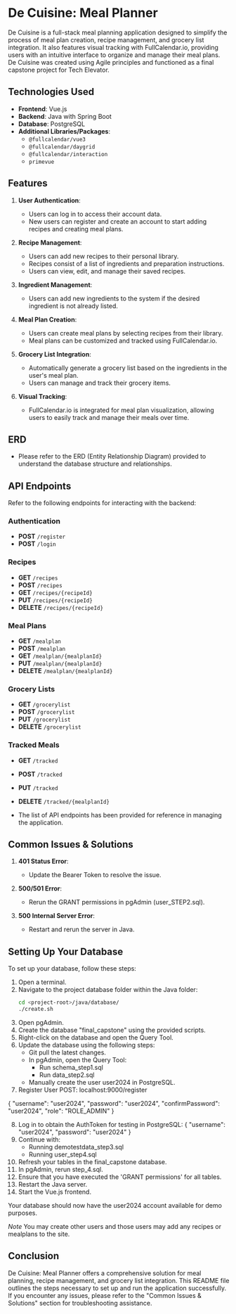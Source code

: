# De Cuisine: Meal Planner

De Cuisine is a full-stack meal planning application designed to simplify the process of meal plan creation, recipe management, and grocery list integration. It also features visual tracking with FullCalendar.io, providing users with an intuitive interface to organize and manage their meal plans. De Cuisine was created using Agile principles and functioned as a final capstone project for Tech Elevator.

## Technologies Used

- **Frontend**: Vue.js
- **Backend**: Java with Spring Boot
- **Database**: PostgreSQL
- **Additional Libraries/Packages**:
  - `@fullcalendar/vue3`
  - `@fullcalendar/daygrid`
  - `@fullcalendar/interaction`
  - `primevue`

## Features

1. **User Authentication**:
   - Users can log in to access their account data.
   - New users can register and create an account to start adding recipes and creating meal plans.

2. **Recipe Management**:
   - Users can add new recipes to their personal library.
   - Recipes consist of a list of ingredients and preparation instructions.
   - Users can view, edit, and manage their saved recipes.

3. **Ingredient Management**:
   - Users can add new ingredients to the system if the desired ingredient is not already listed.

4. **Meal Plan Creation**:
   - Users can create meal plans by selecting recipes from their library.
   - Meal plans can be customized and tracked using FullCalendar.io.

5. **Grocery List Integration**:
   - Automatically generate a grocery list based on the ingredients in the user's meal plan.
   - Users can manage and track their grocery items.

6. **Visual Tracking**:
   - FullCalendar.io is integrated for meal plan visualization, allowing users to easily track and manage their meals over time.

## ERD

- Please refer to the ERD (Entity Relationship Diagram) provided to understand the database structure and relationships.

## API Endpoints

Refer to the following endpoints for interacting with the backend:

### Authentication
- **POST** `/register`
- **POST** `/login`

### Recipes
- **GET** `/recipes`
- **POST** `/recipes`
- **GET** `/recipes/{recipeId}`
- **PUT** `/recipes/{recipeId}`
- **DELETE** `/recipes/{recipeId}`

### Meal Plans
- **GET** `/mealplan`
- **POST** `/mealplan`
- **GET** `/mealplan/{mealplanId}`
- **PUT** `/mealplan/{mealplanId}`
- **DELETE** `/mealplan/{mealplanId}`

### Grocery Lists
- **GET** `/grocerylist`
- **POST** `/grocerylist`
- **PUT** `/grocerylist`
- **DELETE** `/grocerylist`

### Tracked Meals
- **GET** `/tracked`
- **POST** `/tracked`
- **PUT** `/tracked`
- **DELETE** `/tracked/{mealplanId}`



- The list of API endpoints has been provided for reference in managing the application.

## Common Issues & Solutions

1. **401 Status Error**:
   - Update the Bearer Token to resolve the issue.

2. **500/501 Error**:
   - Rerun the GRANT permissions in pgAdmin (user_STEP2.sql).

3. **500 Internal Server Error**:
   - Restart and rerun the server in Java.

## Setting Up Your Database

To set up your database, follow these steps:

1. Open a terminal.
2. Navigate to the project database folder within the Java folder:
   ```bash
   cd <project-root>/java/database/
   ./create.sh
3. Open pgAdmin.
4. Create the database "final_capstone" using the provided scripts.
5. Right-click on the database and open the Query Tool.
6. Update the database using the following steps:
    - Git pull the latest changes.
    - In pgAdmin, open the Query Tool:
        - Run schema_step1.sql
        - Run data_step2.sql
    - Manually create the user user2024 in PostgreSQL.
7. Register User
POST: localhost:9000/register

{
  "username": "user2024",
  "password": "user2024",
  "confirmPassword": "user2024",
  "role": "ROLE_ADMIN"
}

8. Log in to obtain the AuthToken for testing in PostgreSQL:
{
  "username": "user2024",
  "password": "user2024"
}
9. Continue with:
    - Running demotestdata_step3.sql
    - Running user_step4.sql
10. Refresh your tables in the final_capstone database.
11. In pgAdmin, rerun step_4.sql.
12. Ensure that you have executed the 'GRANT permissions' for all tables.
13. Restart the Java server.
14. Start the Vue.js frontend.

Your database should now have the user2024 account available for demo purposes.

*Note* You may create other users and those users may add any recipes or mealplans to the site. 

## Conclusion

De Cuisine: Meal Planner offers a comprehensive solution for meal planning, recipe management, and grocery list integration. This README file outlines the steps necessary to set up and run the application successfully. If you encounter any issues, please refer to the "Common Issues & Solutions" section for troubleshooting assistance.

